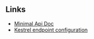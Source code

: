 ## Links

- [Minimal Api Doc](https://docs.microsoft.com/en-us/aspnet/core/fundamentals/minimal-apis?view=aspnetcore-6.0)
- [Kestrel endpoint configuration](https://docs.microsoft.com/en-us/aspnet/core/fundamentals/configuration/?view=aspnetcore-6.0#kestrel)
